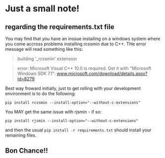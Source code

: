 # Just a small note!

## regarding the requirements.txt file

You may find that you have an inssue installing on a windows system where you come accross 
problems installing rcssmin due to C++. THe error message will read something like this:

>building '_rcssmin' extension

>error: Microsoft Visual C++ 10.0 is required. Get it with "Microsoft Windows SDK 7.1": www.microsoft.com/download/details.aspx?id=8279

Best way froward initially, just to get rolling with your development environment is to do
the following:

```pip install rcssmin --install-option="--without-c-extensions"```

You MAY get the same issue with rjsmin - if so:

```pip install rjsmin --install-option="--without-c-extensions"```

and then the usual ```pip install -r requirements.txt``` should install your remaining files.

## Bon Chance!!

